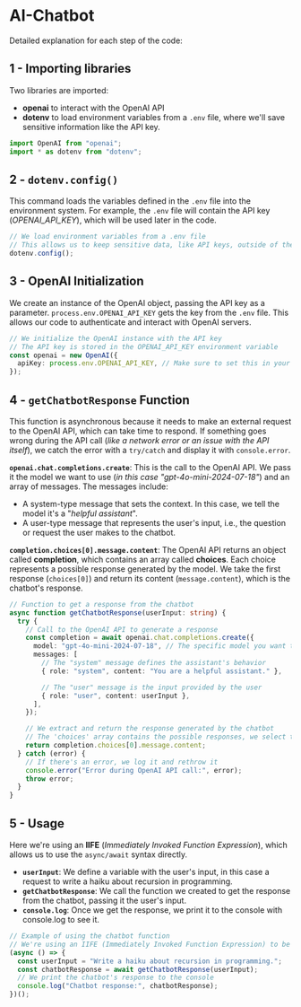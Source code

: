 # AI-Chatbot

Detailed explanation for each step of the code:

## 1 - Importing libraries

Two libraries are imported:

- **openai** to interact with the OpenAI API
- **dotenv** to load environment variables from a `.env` file, where we'll save sensitive information like the API key.

```ts
import OpenAI from "openai";
import * as dotenv from "dotenv";
```

## 2 - `dotenv.config()`

This command loads the variables defined in the `.env` file into the environment system. For example, the `.env` file will contain the API key (_OPENAI_API_KEY_), which will be used later in the code.

```ts
// We load environment variables from a .env file
// This allows us to keep sensitive data, like API keys, outside of the source code
dotenv.config();
```

## 3 - OpenAI Initialization

We create an instance of the OpenAI object, passing the API key as a parameter. `process.env.OPENAI_API_KEY` gets the key from the `.env` file. This allows our code to authenticate and interact with OpenAI servers.

```ts
// We initialize the OpenAI instance with the API key
// The API key is stored in the OPENAI_API_KEY environment variable
const openai = new OpenAI({
  apiKey: process.env.OPENAI_API_KEY, // Make sure to set this in your .env file
});
```

## 4 - `getChatbotResponse` Function

This function is asynchronous because it needs to make an external request to the OpenAI API, which can take time to respond. If something goes wrong during the API call (_like a network error or an issue with the API itself_), we catch the error with a `try/catch` and display it with `console.error`.

**`openai.chat.completions.create`**: This is the call to the OpenAI API. We pass it the model we want to use (_in this case "gpt-4o-mini-2024-07-18"_) and an array of messages. The messages include:

- A system-type message that sets the context. In this case, we tell the model it's a "_helpful assistant_".
- A user-type message that represents the user's input, i.e., the question or request the user makes to the chatbot.

**`completion.choices[0].message.content`**: The OpenAI API returns an object called **completion**, which contains an array called **choices**. Each choice represents a possible response generated by the model. We take the first response (`choices[0]`) and return its content (`message.content`), which is the chatbot's response.

```ts
// Function to get a response from the chatbot
async function getChatbotResponse(userInput: string) {
  try {
    // Call to the OpenAI API to generate a response
    const completion = await openai.chat.completions.create({
      model: "gpt-4o-mini-2024-07-18", // The specific model you want to use
      messages: [
        // The "system" message defines the assistant's behavior
        { role: "system", content: "You are a helpful assistant." },

        // The "user" message is the input provided by the user
        { role: "user", content: userInput },
      ],
    });

    // We extract and return the response generated by the chatbot
    // The 'choices' array contains the possible responses, we select the first one
    return completion.choices[0].message.content;
  } catch (error) {
    // If there's an error, we log it and rethrow it
    console.error("Error during OpenAI API call:", error);
    throw error;
  }
}
```

## 5 - Usage

Here we're using an **IIFE** (_Immediately Invoked Function Expression_), which allows us to use the `async/await` syntax directly.

- **`userInput`**: We define a variable with the user's input, in this case a request to write a haiku about recursion in programming.
- **`getChatbotResponse`**: We call the function we created to get the response from the chatbot, passing it the user's input.
- **`console.log`**: Once we get the response, we print it to the console with console.log to see it.

```ts
// Example of using the chatbot function
// We're using an IIFE (Immediately Invoked Function Expression) to be able to use async/await
(async () => {
  const userInput = "Write a haiku about recursion in programming.";
  const chatbotResponse = await getChatbotResponse(userInput);
  // We print the chatbot's response to the console
  console.log("Chatbot response:", chatbotResponse);
})();
```
